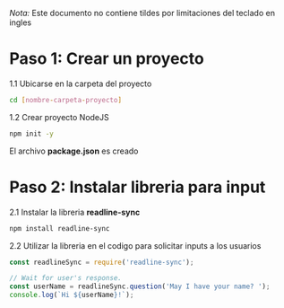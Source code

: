 *Nota:* Este documento no contiene tildes por limitaciones del teclado en ingles

# Paso 1: Crear un proyecto
1.1 Ubicarse en la carpeta del proyecto 

```bash
cd [nombre-carpeta-proyecto]
```

1.2 Crear proyecto NodeJS
```bash
npm init -y
```
El archivo **package.json** es creado

# Paso 2: Instalar libreria para input
2.1 Instalar la libreria **readline-sync**
```bash
npm install readline-sync
```

2.2 Utilizar la libreria en el codigo para solicitar inputs a los usuarios
```javaScript
const readlineSync = require('readline-sync');

// Wait for user's response.
const userName = readlineSync.question('May I have your name? ');
console.log(`Hi ${userName}!`);

```

